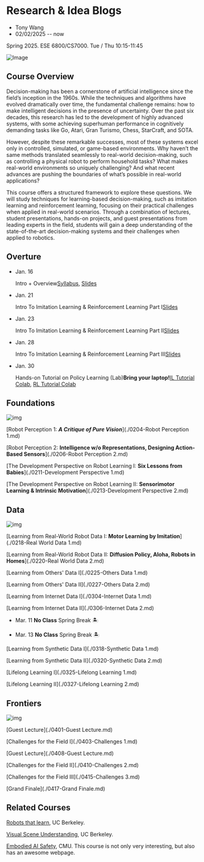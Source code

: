 # Research & Idea Blogs

- Tony Wang
- 02/02/2025 -- now

Spring 2025. ESE 6800/CS7000. Tue / Thu 10:15-11:45 

![Image](https://antonilo.github.io/real_world_robot_learning_sp25/assets/images/front_page.png)


## Course Overview

Decision-making has been a cornerstone of artificial intelligence since the field’s inception in the 1960s. While the techniques and algorithms have evolved dramatically over time, the fundamental challenge remains: how to make intelligent decisions in the presence of uncertainty. Over the past six decades, this research has led to the development of highly advanced systems, with some achieving superhuman performance in cognitively demanding tasks like Go, Atari, Gran Turismo, Chess, StarCraft, and SOTA.

However, despite these remarkable successes, most of these systems excel only in controlled, simulated, or game-based environments. Why haven’t the same methods translated seamlessly to real-world decision-making, such as controlling a physical robot to perform household tasks? What makes real-world environments so uniquely challenging? And what recent advances are pushing the boundaries of what’s possible in real-world applications?

This course offers a structured framework to explore these questions. We will study techniques for learning-based decision-making, such as imitation learning and reinforcement learning, focusing on their practical challenges when applied in real-world scenarios. Through a combination of lectures, student presentations, hands-on projects, and guest presentations from leading experts in the field, students will gain a deep understanding of the state-of-the-art decision-making systems and their challenges when applied to robotics.


## Overture

- Jan. 16

  Intro + Overview[Syllabus](https://antonilo.github.io/real_world_robot_learning_sp25/syllabus/), [Slides](https://antonilo.github.io/real_world_robot_learning_sp25/assets/pdfs/Intro_Slides.pdf)

- Jan. 21

  Intro To Imitation Learning & Reinforcement Learning Part I[Slides](https://antonilo.github.io/real_world_robot_learning_sp25/assets/pdfs/Lecture1-Imitation-And-RL.pdf)

- Jan. 23

  Intro To Imitation Learning & Reinforcement Learning Part II[Slides](https://antonilo.github.io/real_world_robot_learning_sp25/assets/pdfs/Lecture2-Imitation-And-RL.pdf)

- Jan. 28

  Intro To Imitation Learning & Reinforcement Learning Part III[Slides](https://antonilo.github.io/real_world_robot_learning_sp25/assets/pdfs/Lecture3-Imitation-And-RL.pdf)

- Jan. 30

  Hands-on Tutorial on Policy Learning (Lab)**Bring your laptop!**[IL Tutorial Colab](https://colab.research.google.com/github/antonilo/real_world_robot_learning_sp25/blob/main/_tutorials/lerobot_tutorial/lerobot_tutorial.ipynb), [RL Tutorial Colab](https://colab.research.google.com/drive/1p1DkWle2Iwcjnq2ClJp_bN1AzIGg4dBq?usp=sharing)

## Foundations

![img](https://antonilo.github.io/real_world_robot_learning_sp25/assets/images/foundations.png)


[Robot Perception 1: ***A Critique of Pure Vision***](./0204-Robot Perception 1.md)

[Robot Perception 2: **Intelligence w/o Representations, Designing Action-Based Sensors**](./0206-Robot Perception 2.md)

[The Development Perspective on Robot Learning I: **Six Lessons from Babies**](./0211-Development Perspective 1.md)

[The Development Perspective on Robot Learning II: **Sensorimotor Learning & Intrinsic Motivation**](./0213-Development Perspective 2.md)

## Data

![img](https://antonilo.github.io/real_world_robot_learning_sp25/assets/images/data.png)

[Learning from Real-World Robot Data I: **Motor Learning by Imitation**](./0218-Real World Data 1.md)

[Learning from Real-World Robot Data II: **Diffusion Policy, Aloha, Robots in Homes**](./0220-Real World Data 2.md)

[Learning from Others' Data I](./0225-Others Data 1.md)

[Learning from Others' Data II](./0227-Others Data 2.md)

[Learning from Internet Data I](./0304-Internet Data 1.md)

[Learning from Internet Data II](./0306-Internet Data 2.md)

- Mar. 11
  **No Class** Spring Break 🏝️

- Mar. 13
  **No Class** Spring Break 🏝️

[Learning from Synthetic Data I](./0318-Synthetic Data 1.md)

[Learning from Synthetic Data II](./0320-Synthetic Data 2.md)

[Lifelong Learning I](./0325-Lifelong Learning 1.md)

[Lifelong Learning II](./0327-Lifelong Learning 2.md)

## Frontiers

![img](https://antonilo.github.io/real_world_robot_learning_sp25/assets/images/frontiers.png)

[Guest Lecture](./0401-Guest Lecture.md)

[Challenges for the Field I](./0403-Challenges 1.md)

[Guest Lecture](./0408-Guest Lecture.md)

[Challenges for the Field II](./0410-Challenges 2.md)

[Challenges for the Field III](./0415-Challenges 3.md)

[Grand Finale](./0417-Grand Finale.md)

## Related Courses

[Robots that learn](https://robots-that-learn.github.io/), UC Berkeley.

[Visual Scene Understanding](https://docs.google.com/document/u/1/d/e/2PACX-1vQaioAfwh81lxb3Z3B-Qf83I8DSb6Xu1z7KBbcJBxBrutR6qVEZ12lig5rEgfyq31Ojamf8JeVzSvVg/pub), UC Berkeley.

[Embodied AI Safety](https://abajcsy.github.io/embodied-ai-safety/), CMU. This course is not only very interesting, but also has an awesome webpage.
